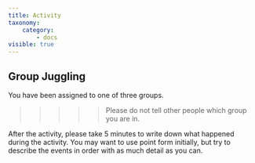 ```yaml
---
title: Activity
taxonomy:
    category:
        - docs
visible: true
---
```

## Group Juggling

You have been assigned to one of three groups.

>>>>> Please do not tell other people which group you are in.

After the activity, please take 5 minutes to write down what happened during the activity. You may want to use point form initially, but try to describe the events in order with as much detail as you can.
